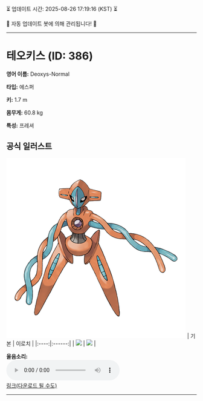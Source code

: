 
⏳ 업데이트 시간: 2025-08-26 17:19:16 (KST) ⏳

🤖 자동 업데이트 봇에 의해 관리됩니다! 🤖

---

# 테오키스 (ID: 386)
**영어 이름:** Deoxys-Normal

**타입:** 에스퍼

**키:** 1.7 m

**몸무게:** 60.8 kg

**특성:** 프레셔

## 공식 일러스트
![](https://raw.githubusercontent.com/PokeAPI/sprites/master/sprites/pokemon/other/official-artwork/386.png)
| 기본 | 이로치 |
|:----:|:------:|
| <img src="https://raw.githubusercontent.com/PokeAPI/sprites/master/sprites/pokemon/386.png" width="200"> | <img src="https://raw.githubusercontent.com/PokeAPI/sprites/master/sprites/pokemon/shiny/386.png" width="200"> |

**울음소리:**<br><audio controls src="https://raw.githubusercontent.com/PokeAPI/cries/main/cries/pokemon/latest/386.ogg"></audio><br> [링크(다운로드 될 수도)](https://raw.githubusercontent.com/PokeAPI/cries/main/cries/pokemon/latest/386.ogg)


---
